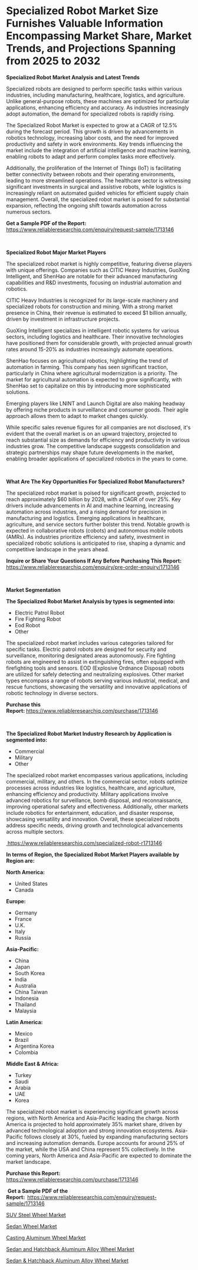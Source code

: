 <p><h1>Specialized Robot Market Size Furnishes Valuable Information Encompassing Market Share, Market Trends, and Projections Spanning from 2025 to 2032</h1></p><p><strong>Specialized Robot Market Analysis and Latest Trends</strong></p>
<p><p>Specialized robots are designed to perform specific tasks within various industries, including manufacturing, healthcare, logistics, and agriculture. Unlike general-purpose robots, these machines are optimized for particular applications, enhancing efficiency and accuracy. As industries increasingly adopt automation, the demand for specialized robots is rapidly rising.</p><p>The Specialized Robot Market is expected to grow at a CAGR of 12.5% during the forecast period. This growth is driven by advancements in robotics technology, increasing labor costs, and the need for improved productivity and safety in work environments. Key trends influencing the market include the integration of artificial intelligence and machine learning, enabling robots to adapt and perform complex tasks more effectively. </p><p>Additionally, the proliferation of the Internet of Things (IoT) is facilitating better connectivity between robots and their operating environments, leading to more streamlined operations. The healthcare sector is witnessing significant investments in surgical and assistive robots, while logistics is increasingly reliant on automated guided vehicles for efficient supply chain management. Overall, the specialized robot market is poised for substantial expansion, reflecting the ongoing shift towards automation across numerous sectors.</p></p>
<p><strong>Get a Sample PDF of the Report:&nbsp;</strong> <a href="https://www.reliableresearchiq.com/enquiry/request-sample/1713146?utm_campaign=99&utm_medium=2&utm_source=Github&utm_content=ia&utm_term=28032025&utm_id=specialized-robot">https://www.reliableresearchiq.com/enquiry/request-sample/1713146</a></p>
<p>&nbsp;</p>
<p><strong>Specialized Robot Major Market Players</strong></p>
<p><p>The specialized robot market is highly competitive, featuring diverse players with unique offerings. Companies such as CITIC Heavy Industries, GuoXing Intelligent, and ShenHao are notable for their advanced manufacturing capabilities and R&D investments, focusing on industrial automation and robotics.</p><p>CITIC Heavy Industries is recognized for its large-scale machinery and specialized robots for construction and mining. With a strong market presence in China, their revenue is estimated to exceed $1 billion annually, driven by investment in infrastructure projects.</p><p>GuoXing Intelligent specializes in intelligent robotic systems for various sectors, including logistics and healthcare. Their innovative technologies have positioned them for considerable growth, with projected annual growth rates around 15-20% as industries increasingly automate operations. </p><p>ShenHao focuses on agricultural robotics, highlighting the trend of automation in farming. This company has seen significant traction, particularly in China where agricultural modernization is a priority. The market for agricultural automation is expected to grow significantly, with ShenHao set to capitalize on this by introducing more sophisticated solutions.</p><p>Emerging players like LNINT and Launch Digital are also making headway by offering niche products in surveillance and consumer goods. Their agile approach allows them to adapt to market changes quickly.</p><p>While specific sales revenue figures for all companies are not disclosed, it's evident that the overall market is on an upward trajectory, projected to reach substantial size as demands for efficiency and productivity in various industries grow. The competitive landscape suggests consolidation and strategic partnerships may shape future developments in the market, enabling broader applications of specialized robotics in the years to come.</p></p>
<p>&nbsp;</p>
<p><strong>What Are The Key Opportunities For Specialized Robot Manufacturers?</strong></p>
<p><p>The specialized robot market is poised for significant growth, projected to reach approximately $60 billion by 2028, with a CAGR of over 25%. Key drivers include advancements in AI and machine learning, increasing automation across industries, and a rising demand for precision in manufacturing and logistics. Emerging applications in healthcare, agriculture, and service sectors further bolster this trend. Notable growth is expected in collaborative robots (cobots) and autonomous mobile robots (AMRs). As industries prioritize efficiency and safety, investment in specialized robotic solutions is anticipated to rise, shaping a dynamic and competitive landscape in the years ahead.</p></p>
<p><strong>Inquire or Share Your Questions If Any Before Purchasing This Report:</strong> <a href="https://www.reliableresearchiq.com/enquiry/pre-order-enquiry/1713146?utm_campaign=99&utm_medium=2&utm_source=Github&utm_content=ia&utm_term=28032025&utm_id=specialized-robot">https://www.reliableresearchiq.com/enquiry/pre-order-enquiry/1713146</a></p>
<p>&nbsp;</p>
<p><strong>Market Segmentation</strong></p>
<p><strong>The Specialized Robot Market Analysis by types is segmented into:</strong></p>
<p><ul><li>Electric Patrol Robot</li><li>Fire Fighting Robot</li><li>Eod Robot</li><li>Other</li></ul></p>
<p><p>The specialized robot market includes various categories tailored for specific tasks. Electric patrol robots are designed for security and surveillance, monitoring designated areas autonomously. Fire fighting robots are engineered to assist in extinguishing fires, often equipped with firefighting tools and sensors. EOD (Explosive Ordnance Disposal) robots are utilized for safely detecting and neutralizing explosives. Other market types encompass a range of robots serving various industrial, medical, and rescue functions, showcasing the versatility and innovative applications of robotic technology in diverse sectors.</p></p>
<p><strong>Purchase this Report:&nbsp;</strong><a href="https://www.reliableresearchiq.com/purchase/1713146?utm_campaign=99&utm_medium=2&utm_source=Github&utm_content=ia&utm_term=28032025&utm_id=specialized-robot">https://www.reliableresearchiq.com/purchase/1713146</a></p>
<p>&nbsp;</p>
<p><strong>The Specialized Robot Market Industry Research by Application is segmented into:</strong></p>
<p><ul><li>Commercial</li><li>Military</li><li>Other</li></ul></p>
<p><p>The specialized robot market encompasses various applications, including commercial, military, and others. In the commercial sector, robots optimize processes across industries like logistics, healthcare, and agriculture, enhancing efficiency and productivity. Military applications involve advanced robotics for surveillance, bomb disposal, and reconnaissance, improving operational safety and effectiveness. Additionally, other markets include robotics for entertainment, education, and disaster response, showcasing versatility and innovation. Overall, these specialized robots address specific needs, driving growth and technological advancements across multiple sectors.</p></p>
<p><a href="https://www.reliableresearchiq.com/specialized-robot-r1713146?utm_campaign=99&utm_medium=2&utm_source=Github&utm_content=ia&utm_term=28032025&utm_id=specialized-robot">&nbsp;https://www.reliableresearchiq.com/specialized-robot-r1713146</a></p>
<p><strong>In terms of Region, the Specialized Robot Market Players available by Region are:</strong></p>
<p>
    <p> <strong> North America: </strong>
        <ul>
            <li>United States</li>
            <li>Canada</li>
        </ul>
        </p> 
    <p> <strong> Europe: </strong>
        <ul>
            <li>Germany</li>
            <li>France</li>
            <li>U.K.</li>
            <li>Italy</li>
            <li>Russia</li>
        </ul>
        </p> 
    <p> <strong> Asia-Pacific: </strong>
        <ul>
            <li>China</li>
            <li>Japan</li>
            <li>South Korea</li>
            <li>India</li>
            <li>Australia</li>
            <li>China Taiwan</li>
            <li>Indonesia</li>
            <li>Thailand</li>
            <li>Malaysia</li>
        </ul>
        </p> 
    <p> <strong> Latin America: </strong>
        <ul>
            <li>Mexico</li>
            <li>Brazil</li>
            <li>Argentina Korea</li>
            <li>Colombia</li>
        </ul>
        </p> 
    <p> <strong> Middle East & Africa: </strong>
        <ul>
            <li>Turkey</li>
            <li>Saudi</li>
            <li>Arabia</li>
            <li>UAE</li>
            <li>Korea</li>
        </ul>
    </p>
    </p>
<p><p>The specialized robot market is experiencing significant growth across regions, with North America and Asia-Pacific leading the charge. North America is projected to hold approximately 35% market share, driven by advanced technological adoption and strong innovation ecosystems. Asia-Pacific follows closely at 30%, fueled by expanding manufacturing sectors and increasing automation demands. Europe accounts for around 25% of the market, while the USA and China represent 5% collectively. In the coming years, North America and Asia-Pacific are expected to dominate the market landscape.</p></p>
<p><strong>Purchase this Report: </strong><a href="https://www.reliableresearchiq.com/purchase/1713146?utm_campaign=99&utm_medium=2&utm_source=Github&utm_content=ia&utm_term=28032025&utm_id=specialized-robot">https://www.reliableresearchiq.com/purchase/1713146</a></p>
<p>&nbsp;<strong>Get a Sample PDF of the Report:&nbsp;&nbsp;</strong><a href="https://www.reliableresearchiq.com/enquiry/request-sample/1713146?utm_campaign=99&utm_medium=2&utm_source=Github&utm_content=ia&utm_term=28032025&utm_id=specialized-robot">https://www.reliableresearchiq.com/enquiry/request-sample/1713146</a></p>
<p><strong></strong></p>
<p><p><a href="https://github.com/afghatakito29/Market-Research-Report-List-1/blob/main/suv-steel-wheel-market.md?utm_campaign=99&utm_medium=2&utm_source=Github&utm_content=ia&utm_term=28032025&utm_id=specialized-robot">SUV Steel Wheel Market</a></p><p><a href="https://github.com/vespigeakexc/Market-Research-Report-List-1/blob/main/sedan-wheel-market.md?utm_campaign=99&utm_medium=2&utm_source=Github&utm_content=ia&utm_term=28032025&utm_id=specialized-robot">Sedan Wheel Market</a></p><p><a href="https://github.com/saqafidrahea/Market-Research-Report-List-1/blob/main/casting-aluminum-wheel-market.md?utm_campaign=99&utm_medium=2&utm_source=Github&utm_content=ia&utm_term=28032025&utm_id=specialized-robot">Casting Aluminum Wheel Market</a></p><p><a href="https://github.com/atawanyeze/Market-Research-Report-List-1/blob/main/sedan-and-hatchback-aluminum-alloy-wheel-market.md?utm_campaign=99&utm_medium=2&utm_source=Github&utm_content=ia&utm_term=28032025&utm_id=specialized-robot">Sedan and Hatchback Aluminum Alloy Wheel Market</a></p><p><a href="https://github.com/eimutelufta/Market-Research-Report-List-1/blob/main/sedan-hatchback-aluminum-alloy-wheel-market.md?utm_campaign=99&utm_medium=2&utm_source=Github&utm_content=ia&utm_term=28032025&utm_id=specialized-robot">Sedan & Hatchback Aluminum Alloy Wheel Market</a></p></p>